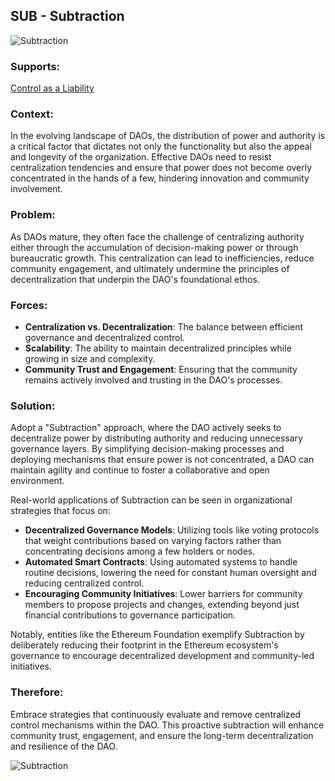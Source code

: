 ## SUB - Subtraction

![Subtraction](./output/illustrations/subtraction.png)

### Supports:

[Control as a Liability](./control_as_a_liability.html)

### Context:

In the evolving landscape of DAOs, the distribution of power and authority is a critical factor that dictates not only the functionality but also the appeal and longevity of the organization. Effective DAOs need to resist centralization tendencies and ensure that power does not become overly concentrated in the hands of a few, hindering innovation and community involvement.

### Problem:

As DAOs mature, they often face the challenge of centralizing authority either through the accumulation of decision-making power or through bureaucratic growth. This centralization can lead to inefficiencies, reduce community engagement, and ultimately undermine the principles of decentralization that underpin the DAO's foundational ethos.

### Forces:

- **Centralization vs. Decentralization**: The balance between efficient governance and decentralized control.
- **Scalability**: The ability to maintain decentralized principles while growing in size and complexity.
- **Community Trust and Engagement**: Ensuring that the community remains actively involved and trusting in the DAO's processes.

### Solution:

Adopt a "Subtraction" approach, where the DAO actively seeks to decentralize power by distributing authority and reducing unnecessary governance layers. By simplifying decision-making processes and deploying mechanisms that ensure power is not concentrated, a DAO can maintain agility and continue to foster a collaborative and open environment.

Real-world applications of Subtraction can be seen in organizational strategies that focus on:
- **Decentralized Governance Models**: Utilizing tools like voting protocols that weight contributions based on varying factors rather than concentrating decisions among a few holders or nodes.
- **Automated Smart Contracts**: Using automated systems to handle routine decisions, lowering the need for constant human oversight and reducing centralized control.
- **Encouraging Community Initiatives**: Lower barriers for community members to propose projects and changes, extending beyond just financial contributions to governance participation.

Notably, entities like the Ethereum Foundation exemplify Subtraction by deliberately reducing their footprint in the Ethereum ecosystem's governance to encourage decentralized development and community-led initiatives.

### Therefore:

Embrace strategies that continuously evaluate and remove centralized control mechanisms within the DAO. This proactive subtraction will enhance community trust, engagement, and ensure the long-term decentralization and resilience of the DAO.


![Subtraction](./output/subtraction_specific_graph.png)